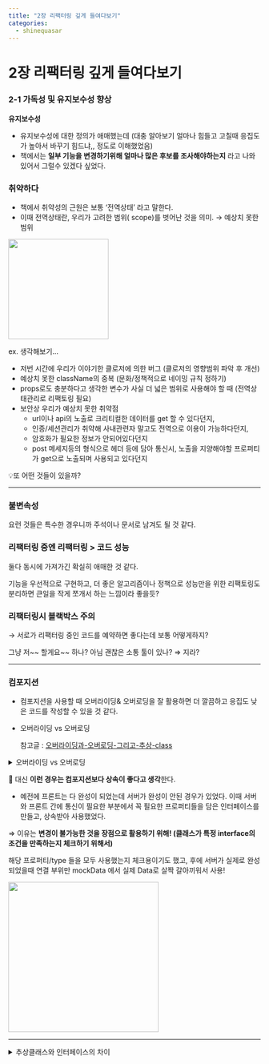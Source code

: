 ```yaml
---
title: "2장 리팩터링 깊게 들여다보기"
categories:
  - shinequasar
---
```


# 2장 리팩터링 깊게 들여다보기

### 2-1 가독성 및 유지보수성 향상

**유지보수성**

- 유지보수성에 대한 정의가 애매했는데 (대충 알아보기 얼마나 힘들고 고칠때 응집도가 높아서 바꾸기 힘드냐,, 정도로 이해했었음)
- 책에서는 **일부 기능을 변경하기위해 얼마나 많은 후보를 조사해야하는지** 라고 나와있어서 그럴수 있겠다 싶었다.

### 취약하다

- 책에서 취약성의 근원은 보통 ‘전역상태’ 라고 말한다.
- 이때 전역상태란, 우리가 고려한 범위( scope)를 벗어난 것을 의미. → 예상치 못한 범위

<img src="https://github.com/FiveLinesofCodeStudy/docs/assets/40741363/90a9c2fc-5c9a-4476-8984-65b2d9b9b626" width="200"/>



ex. 생각해보기…

- 저번 시간에 우리가 이야기한 클로저에 의한 버그 (클로저의 영향범위 파악 후 개선)
- 예상치 못한 className의 중복 (문화/정책적으로 네이밍 규칙 정하기)
- props로도 충분하다고 생각한 변수가 사실 더 넓은 범위로 사용해야 할 때 (전역상태관리로 리팩토링 필요)
- 보안상 우리가 예상치 못한 취약점
    - url이나 api의 노출로 크리티컬한 데이터를 get 할 수 있다던지,
    - 인증/세션관리가 취약해 사내관련자 말고도 전역으로 이용이 가능하다던지,
    - 암호화가 필요한 정보가 안되어있다던지
    - post 메세지등의 형식으로 헤더 등에 담아 통신시, 노출을 지양해야할 프로퍼티가 get으로 노출되며 사용되고 있다던지

💡또 어떤 것들이 있을까?

---

### 불변속성

요런 것들은 특수한 경우니까 주석이나 문서로 남겨도 될 것 같다.



### 리팩터링 중엔 리팩터링 > 코드 성능

둘다 동시에 가져가긴 확실히 애매한 것 같다.

기능을 우선적으로 구현하고, 더 좋은 알고리즘이나 정책으로 성능만을 위한 리팩토링도 분리하면 큰일을 작게 쪼개서 하는 느낌이라 좋을듯?



### 리팩터링시 블랙박스 주의

→ 서로가 리팩터링 중인 코드를 예약하면 좋다는데 보통 어떻게하지?

그냥 저~~ 할게요~~ 하나? 아님 괜찮은 소통 툴이 있나? ⇒ 지라?


---

### 컴포지션

- 컴포지션을 사용할 때 오버라이딩& 오버로딩을 잘 활용하면 더 깔끔하고 응집도 낮은 코드를 작성할 수 있을 것 같다.
- 오버라이딩 vs 오버로딩

  참고글 : [오버라이딩과-오버로딩-그리고-추상-class](https://doitnow-man.tistory.com/entry/typescript-11-%EC%98%A4%EB%B2%84%EB%9D%BC%EC%9D%B4%EB%94%A9%EA%B3%BC-%EC%98%A4%EB%B2%84%EB%A1%9C%EB%94%A9-%EA%B7%B8%EB%A6%AC%EA%B3%A0-%EC%B6%94%EC%83%81-class)

<details>
<summary>오버라이딩 vs 오버로딩</summary>
<div markdown="1">
  **오버로딩 - 기존에 없는 새로운 메소드를 추가하는 것**

  타입스크립트에서는 method의 이름은 같지만 매개변수의 개수는 동일하게 type은 다르게 정의하여 사용하는 방법입니다

    ```
    - 다른 언어의 Overloading 개념은 method명만 같으면 되지만 typescript는 Overloading을 사용하기 위해서는 함수명과 매개변수의 개수가 같아야 합니다.
    
    => 오 신기하다! JAVA는 그냥 함수명과 매개변수의 개수가 달라도 메소드 추가 가능했었는데 TS는 안되나봄
    
    ```

<img src="https://github.com/FiveLinesofCodeStudy/docs/assets/40741363/a79402ca-0b14-46d9-bb71-121d916f2e3b" width="500" />
 
**오버라이딩 - 상속받은 메소드를 재정의 하는 것**

<img src="https://github.com/FiveLinesofCodeStudy/docs/assets/40741363/f28a79e2-d4ef-4e17-883d-8dbbd08ea2a8" width="500" />

- 타고타고 가서 안봐도 되니 편리할 듯
</div>
</details>



💛 대신  **이런 경우는 컴포지션보다 상속이 좋다고 생각**한다.

- 예전에 프론트는 다 완성이 되었는데 서버가 완성이 안된 경우가 있었다. 이때 서버와 프론트 간에 통신이 필요한 부분에서 꼭 필요한 프로퍼티들을 담은 인터페이스를 만들고, 상속받아 사용했었다.

⇒ 이유는 **변경이 불가능한 것을 장점으로 활용하기 위해! (클래스가 특정 interface의 조건을 만족하는지 체크하기 위해서)**

해당 프로퍼티/type 들을 모두 사용했는지 체크용이기도 했고, 후에 서버가 실제로 완성되었을때 연결 부위만 mockData 에서 실제 Data로 살짝 갈아끼워서 사용!

<img src="https://github.com/FiveLinesofCodeStudy/docs/assets/40741363/58229fea-35c3-434d-ab0e-6ea97418e491" width="300" />

---

<details>
<summary> 추상클래스와 인터페이스의 차이</summary>
<div markdown="1">

**abstract vs interface의 차이는 무엇인가**

- abstract class를 extends한 class는 해당 함수는 오버라이딩할 수 있지만, 하지 않을 수도 있다.
```
// abstract class를 extends한 class는 해당 함수는 오버라이딩할 수 있지만, 하지 않을 수도 있다.
abstract class Creature {
live() {
console.log("I am alive");
}
}

// interface를 implements한 class는 반드시 해당 interface를 구현해야 한다.
interface Talkable {
talk: () => void;
}

class Person extends Creature implements Talkable {
// talk 정의하지 않으면 컴파일 에러 발생
talk() {
console.log("bla bla bla");
}
}

class Animal extends Creature {}
```
</div>
</details>
